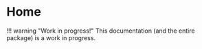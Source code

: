 # Home

!!! warning "Work in progress!"
    This documentation (and the entire package) is a work in progress.
